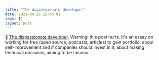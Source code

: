 ```yaml
---
title: "The dispassionate developer"
date: 2021-04-26 15:46:01
tags: []
layout: post
---
```


📄 [The dispassionate developer](https://blog.ploeh.dk/2021/03/22/the-dispassionate-developer/). Warning: this post hurts. It's an essay on working for free (open source, podcasts, articles) to gain portfolio, about self-improvement and if companies should invest in it, about making technical decisions, aiming to be famous.
